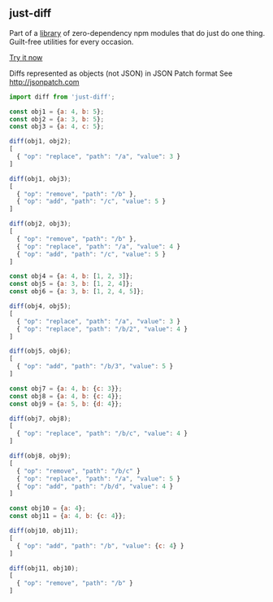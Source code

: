 ## just-diff

Part of a [library](../../../../) of zero-dependency npm modules that do just do one thing.  
Guilt-free utilities for every occasion.

[Try it now](http://anguscroll.com/just/just-diff)

Diffs represented as objects (not JSON) in JSON Patch format
See http://jsonpatch.com

```js
import diff from 'just-diff';

const obj1 = {a: 4, b: 5};
const obj2 = {a: 3, b: 5};
const obj3 = {a: 4, c: 5};

diff(obj1, obj2);
[
  { "op": "replace", "path": "/a", "value": 3 }
]

diff(obj1, obj3);
[
  { "op": "remove", "path": "/b" },
  { "op": "add", "path": "/c", "value": 5 }
]

diff(obj2, obj3);
[
  { "op": "remove", "path": "/b" },
  { "op": "replace", "path": "/a", "value": 4 }
  { "op": "add", "path": "/c", "value": 5 }
]

const obj4 = {a: 4, b: [1, 2, 3]};
const obj5 = {a: 3, b: [1, 2, 4]};
const obj6 = {a: 3, b: [1, 2, 4, 5]};

diff(obj4, obj5);
[
  { "op": "replace", "path": "/a", "value": 3 }
  { "op": "replace", "path": "/b/2", "value": 4 }
]

diff(obj5, obj6);
[
  { "op": "add", "path": "/b/3", "value": 5 }
]

const obj7 = {a: 4, b: {c: 3}};
const obj8 = {a: 4, b: {c: 4}};
const obj9 = {a: 5, b: {d: 4}};

diff(obj7, obj8);
[
  { "op": "replace", "path": "/b/c", "value": 4 }
]

diff(obj8, obj9);
[
  { "op": "remove", "path": "/b/c" }  
  { "op": "replace", "path": "/a", "value": 5 }
  { "op": "add", "path": "/b/d", "value": 4 }
]

const obj10 = {a: 4};
const obj11 = {a: 4, b: {c: 4}};

diff(obj10, obj11);
[
  { "op": "add", "path": "/b", "value": {c: 4} }
]

diff(obj11, obj10);
[
  { "op": "remove", "path": "/b" }
]
```
